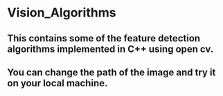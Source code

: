 # Vision_Algorithms

## This contains some of the feature detection algorithms implemented in C++ using open cv. 
## You can change the path of the image and try it on your local machine.
